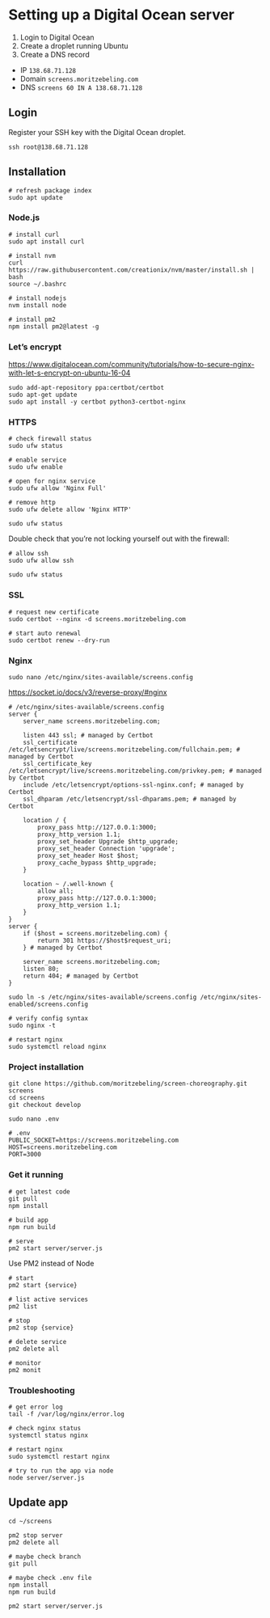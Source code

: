 # Setting up a Digital Ocean server

1. Login to Digital Ocean
2. Create a droplet running Ubuntu
3. Create a DNS record

- IP `138.68.71.128`
- Domain `screens.moritzebeling.com`
- DNS `screens 60 IN A 138.68.71.128`

## Login

Register your SSH key with the Digital Ocean droplet.

```
ssh root@138.68.71.128
```

## Installation

```
# refresh package index
sudo apt update
```

### Node.js

```
# install curl
sudo apt install curl

# install nvm
curl https://raw.githubusercontent.com/creationix/nvm/master/install.sh | bash
source ~/.bashrc

# install nodejs
nvm install node

# install pm2
npm install pm2@latest -g
```

### Let’s encrypt

https://www.digitalocean.com/community/tutorials/how-to-secure-nginx-with-let-s-encrypt-on-ubuntu-16-04

```
sudo add-apt-repository ppa:certbot/certbot
sudo apt-get update
sudo apt install -y certbot python3-certbot-nginx
```

### HTTPS

```
# check firewall status
sudo ufw status

# enable service
sudo ufw enable

# open for nginx service
sudo ufw allow 'Nginx Full'

# remove http
sudo ufw delete allow 'Nginx HTTP'

sudo ufw status
```

Double check that you’re not locking yourself out with the firewall:

```
# allow ssh
sudo ufw allow ssh

sudo ufw status
```

### SSL

```
# request new certificate
sudo certbot --nginx -d screens.moritzebeling.com

# start auto renewal
sudo certbot renew --dry-run
```

### Nginx

```
sudo nano /etc/nginx/sites-available/screens.config
```

https://socket.io/docs/v3/reverse-proxy/#nginx

```
# /etc/nginx/sites-available/screens.config
server {
    server_name screens.moritzebeling.com;

    listen 443 ssl; # managed by Certbot
    ssl_certificate /etc/letsencrypt/live/screens.moritzebeling.com/fullchain.pem; # managed by Certbot
    ssl_certificate_key /etc/letsencrypt/live/screens.moritzebeling.com/privkey.pem; # managed by Certbot
    include /etc/letsencrypt/options-ssl-nginx.conf; # managed by Certbot
    ssl_dhparam /etc/letsencrypt/ssl-dhparams.pem; # managed by Certbot

    location / {
        proxy_pass http://127.0.0.1:3000;
        proxy_http_version 1.1;
        proxy_set_header Upgrade $http_upgrade;
        proxy_set_header Connection 'upgrade';
        proxy_set_header Host $host;
        proxy_cache_bypass $http_upgrade;
    }

    location ~ /.well-known {
        allow all;
        proxy_pass http://127.0.0.1:3000;
        proxy_http_version 1.1;
    }   
}
server {
    if ($host = screens.moritzebeling.com) {
        return 301 https://$host$request_uri;
    } # managed by Certbot

    server_name screens.moritzebeling.com;
    listen 80;
    return 404; # managed by Certbot
}
```

```
sudo ln -s /etc/nginx/sites-available/screens.config /etc/nginx/sites-enabled/screens.config

# verify config syntax
sudo nginx -t

# restart nginx
sudo systemctl reload nginx
```

### Project installation

```
git clone https://github.com/moritzebeling/screen-choreography.git screens
cd screens
git checkout develop
```

```
sudo nano .env
```
```
# .env
PUBLIC_SOCKET=https://screens.moritzebeling.com
HOST=screens.moritzebeling.com
PORT=3000
```

### Get it running

```
# get latest code
git pull
npm install

# build app
npm run build

# serve
pm2 start server/server.js
```

Use PM2 instead of Node

```
# start
pm2 start {service}

# list active services
pm2 list

# stop
pm2 stop {service}

# delete service
pm2 delete all

# monitor
pm2 monit
```

### Troubleshooting

```
# get error log
tail -f /var/log/nginx/error.log

# check nginx status
systemctl status nginx

# restart nginx
sudo systemctl restart nginx

# try to run the app via node
node server/server.js
```

## Update app

```
cd ~/screens

pm2 stop server
pm2 delete all

# maybe check branch
git pull

# maybe check .env file
npm install
npm run build

pm2 start server/server.js
```